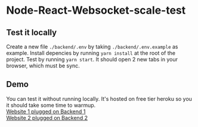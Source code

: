 # Node-React-Websocket-scale-test

## Test it locally

Create a new file `./backend/.env` by taking `./backend/.env.example` as example.
Install depencies by running `yarn install` at the root of the project.
Test by running `yarn start`.
It should open 2 new tabs in your browser, which must be sync.

## Demo

You can test it without running locally. It's hosted on free tier heroku so you it should take some time to warmup.  
[Website 1 plugged on Backend 1](https://node-react-websocket-scale-test-1.netlify.com/)  
[Website 2 plugged on Backend 2](https://node-react-websocket-scale-test-2.netlify.com/)

